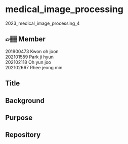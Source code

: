 # medical_image_processing
2023_medical_image_processing_4

## 👉🏽 Member


201900473 Kwon oh joon <br>
202101559 Park ji hyun <br>
202102118 Oh yun joo <br>
202102667 Rhee jeong min <br>

## Title

## Background

## Purpose

## Repository
